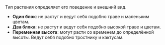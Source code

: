 Тип растения определяет его поведение и внешний вид.

- **Один блок**: не растут и ведут себя подобно траве и маленьким цветам.
- **Два блока**: не растут и ведут себя подобно высокой траве и цветам.
- **Переменная высота**: могут расти со временем до определённой высоты. Ведут себя подобно тростнику и кактусам.
